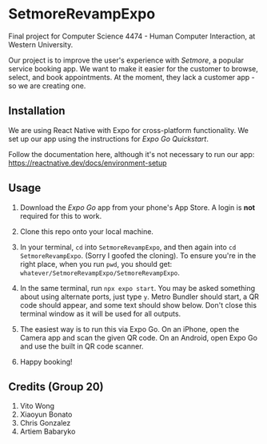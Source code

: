 # SetmoreRevampExpo
Final project for Computer Science 4474 - Human Computer Interaction, at Western University.

Our project is to improve the user's experience with _Setmore_, a popular service booking app. We want to make it easier for the customer to browse, select, and book appointments. At the moment, they lack a customer app - so we are creating one. 

## Installation
We are using React Native with Expo for cross-platform functionality. We set up our app using the instructions for _Expo Go Quickstart_.

Follow the documentation here, although it's not necessary to run our app: https://reactnative.dev/docs/environment-setup

## Usage
1. Download the _Expo Go_ app from your phone's App Store. A login is **not** required for this to work. 

2. Clone this repo onto your local machine. 

3. In your terminal, `cd` into `SetmoreRevampExpo`, and then again into `cd SetmoreRevampExpo`. (Sorry I goofed the cloning). To ensure you're in the right place, when you run `pwd`, you should get: `whatever/SetmoreRevampExpo/SetmoreRevampExpo`.

4. In the same terminal, run `npx expo start`. You may be asked something about using alternate ports, just type `y`. Metro Bundler should start, a QR code should appear, and some text should show below. Don't close this terminal window as it will be used for all outputs.

5. The easiest way is to run this via Expo Go. On an iPhone, open the Camera app and scan the given QR code. On an Android, open Expo Go and use the built in QR code scanner.

6. Happy booking!

## Credits (Group 20)
1. Vito Wong
2. Xiaoyun Bonato
3. Chris Gonzalez
4. Artiem Babaryko
